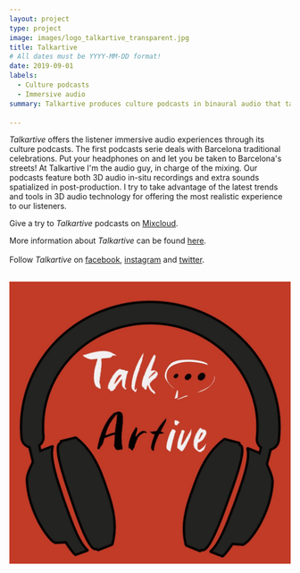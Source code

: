 ```yaml
---
layout: project
type: project
image: images/logo_talkartive_transparent.jpg
title: Talkartive
# All dates must be YYYY-MM-DD format!
date: 2019-09-01
labels:
  - Culture podcasts
  - Immersive audio
summary: Talkartive produces culture podcasts in binaural audio that take the listener to an immersive walkthrough.

---
```


*Talkartive* offers the listener immersive audio experiences through its culture podcasts. The first podcasts serie deals with Barcelona traditional celebrations. Put your headphones on and let you be taken to Barcelona's streets!
At Talkartive I'm the audio guy, in charge of the mixing. Our podcasts feature both 3D audio in-situ recordings and extra sounds spatialized in post-production. I try to take advantage of the latest trends and tools in 3D audio technology for offering the most realistic experience to our listeners.

Give a try to *Talkartive* podcasts on [Mixcloud](https://www.mixcloud.com/TALKARTIVE/).

More information about *Talkartive* can be found [here](http://talkartive.com/).<br /><br />
Follow *Talkartive* on [facebook](https://www.facebook.com/Talkrtive/), [instagram](https://www.instagram.com/talkrtive_/) and [twitter](https://twitter.com/talkrtive_).

<br />
<div class="ui grid">
  <div class="ui medium centered images">
    <img class="ui image" src="/images/logo_podcast_talkartive.jpg">
  </div>
</div>
<br />
